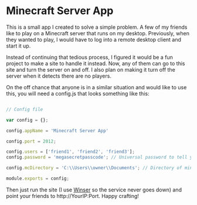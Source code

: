 # Minecraft Server App

This is a small app I created to solve a simple problem.  A few of my friends like to play on a Minecraft server that runs on my desktop.  Previously, when they wanted to play, I would have to log into a remote desktop client and start it up.  

Instead of continuing that tedious process, I figured it would be a fun project to make a site to handle it instead.  Now, any of them can go to this site and turn the server on and off.  I also plan on making it turn off the server when it detects there are no players.

On the off chance that anyone is in a similar situation and would like to use this, you will need a config.js that looks something like this:


```javascript

// Config file

var config = {};

config.appName = 'Minecraft Server App'

config.port = 2012;

config.users = ['friend1', 'friend2', 'friend3']; 
config.password = 'megasecretpasscode'; // Universal password to tell your friends

config.mcDirectory = 'C:\\Users\\owner\\Documents'; // Directory of minecraft_server.jar

module.exports = config;

```

Then just run the site (I use [Winser](https://github.com/jfromaniello/winser) so the service never goes down) and point your friends to http://YourIP:Port.  Happy crafting!

